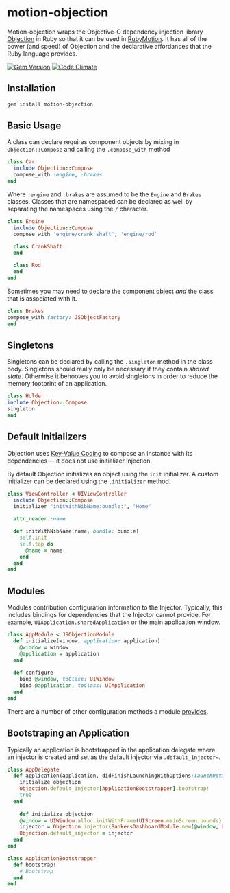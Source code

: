 motion-objection
================

Motion-objection wraps the Objective-C dependency injection library [Objection](https://github.com/atomicobject/objection) in Ruby so that it can be used in [RubyMotion](http://www.rubymotion.com/). It has all of the power (and speed) of Objection and the declarative affordances that the Ruby language provides.

<!-- [![Build Status](https://travis-ci.org/atomicobject/motion-objection.png)](https://travis-ci.org/atomicobject/motion-objection) -->
[![Gem Version](https://badge.fury.io/rb/motion-objection.png)](http://badge.fury.io/rb/motion-objection)
[![Code Climate](https://codeclimate.com/github/atomicobject/motion-objection.png)](https://codeclimate.com/github/atomicobject/motion-objection)

## Installation


```bash
gem install motion-objection
```

## Basic Usage

A class can declare requires component objects by mixing in <code>Objection::Compose</code> and calling the <code>.compose_with</code> method 

```ruby
class Car
  include Objection::Compose
  compose_with :engine, :brakes
end
```

Where <code>:engine</code> and <code>:brakes</code> are assumed to be the <code>Engine</code> and <code>Brakes</code> classes. Classes that are namespaced can be declared as well by separating the namespaces using the <code>/</code> character.

```ruby
class Engine
  include Objection::Compose
  compose_with 'engine/crank_shaft', 'engine/rod'

  class CrankShaft
  end 

  class Rod
  end
end
```

Sometimes you may need to declare the component object _and_ the class that is associated with it.

```ruby
class Brakes
compose_with factory: JSObjectFactory
end
```

## Singletons

Singletons can be declared by calling the <code>.singleton</code> method in the class body. Singletons should really only be necessary if they contain _shared state_. Otherwise it behooves you to avoid singletons in order to reduce the memory footprint of an application.

```ruby
class Holder
include Objection::Compose
singleton
end
```

## Default Initializers

Objection uses [Key-Value Coding](http://developer.apple.com/library/ios/documentation/Cocoa/Conceptual/KeyValueCoding/Articles/KeyValueCoding.html) to compose an instance with its dependencies -- it does not use initializer injection.

By default Objection initializes an object using the <code>init</code> initializer. A custom initializer can be declared using the <code>.initializer</code> method.

```ruby
class ViewController < UIViewController
  include Objection::Compose
  initializer "initWithNibName:bundle:", "Home"

  attr_reader :name

  def initWithNibName(name, bundle: bundle)
    self.init
    self.tap do
      @name = name
    end
  end
end
```

## Modules

Modules contribution configuration information to the Injector. Typically, this includes bindings for dependencies that the Injector cannot provide. For example, <code>UIApplication.sharedApplication</code> or the main application window.

```ruby
class AppModule < JSObjectionModule
  def initialize(window, application: application)
    @window = window
    @application = application
  end
  
  def configure
    bind @window, toClass: UIWindow
    bind @application, toClass: UIApplication
  end
end
```

There are a number of other configuration methods a module [provides](https://github.com/atomicobject/objection#modules).

## Bootstraping an Application

Typically an application is bootstrapped in the application delegate where an injector is created and set as the default injector via <code>.default_injector=</code>.

```ruby
class AppDelegate
  def application(application, didFinishLaunchingWithOptions:launchOptions)
    initialize_objection
    Objection.default_injector[ApplicationBootstrapper].bootstrap!
    true
  end
  
    def initialize_objection
    @window = UIWindow.alloc.initWithFrame(UIScreen.mainScreen.bounds)
    injector = Objection.injector(BankersDashboardModule.new(@window, UIApplication.sharedApplication))
    Objection.default_injector = injector
  end
end

class ApplicationBootstrapper
  def bootstrap!
    # Bootstrap
  end
end
```
